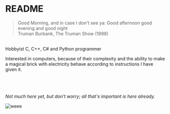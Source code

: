 # README

> Good Morning, and in case I don't see ya: Good afternoon good evening and good night  
> Truman Burbank, The Truman Show (1998)

\
Hobbyist C, C++, C# and Python programmer

Interested in computers, because of their complexity and the ability to make a magical brick with electricity behave according to instructions I have given it.
\
\
\
\
\
_Not much here yet, but don't worry; all that's important is here already._
 
![weee](https://komarev.com/ghpvc/?username=SemBotter)

